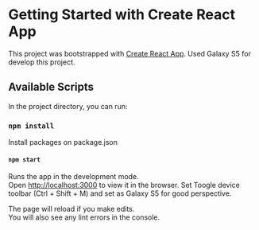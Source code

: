 # Getting Started with Create React App

This project was bootstrapped with [Create React App](https://github.com/facebook/create-react-app).
Used Galaxy S5 for develop this project.

## Available Scripts

In the project directory, you can run:

### `npm install`

Install packages on package.json

#### `npm start`

Runs the app in the development mode.\
Open [http://localhost:3000](http://localhost:3000) to view it in the browser. 
Set Toogle device toolbar (Ctrl + Shift + M) and set as Galaxy S5 for good perspective.

The page will reload if you make edits.\
You will also see any lint errors in the console.
